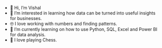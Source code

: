 - 👋 Hi, I’m Vishal
- 👀 I’m interested in learning how data can be turned into useful insights for businesses.
- :nerd_face: I love working with numbers and finding patterns.
- 🌱 I’m currently learning on how to use Python, SQL, Excel and Power BI for data analysis.
- :robot: I love playing Chess.

<!---
VishallB/VishallB is a ✨ special ✨ repository because its `README.md` (this file) appears on your GitHub profile.
You can click the Preview link to take a look at your changes.
--->
